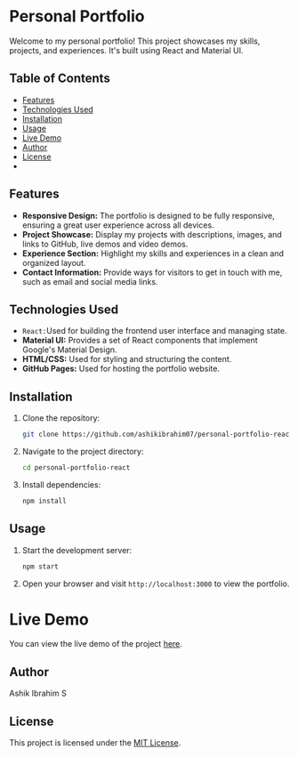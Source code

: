 # Personal Portfolio

Welcome to my personal portfolio! This project showcases my skills, projects, and experiences. It's built using React and Material UI.

## Table of Contents

- [Features](#features)
- [Technologies Used](#technologies-used)
- [Installation](#installation)
- [Usage](#usage)
- [Live Demo](#live-demo)
- [Author](#author)
- [License](#license)
- 
## Features

- **Responsive Design:** The portfolio is designed to be fully responsive, ensuring a great user experience across all devices.
- **Project Showcase:** Display my projects with descriptions, images, and links to GitHub, live demos and video demos.
- **Experience Section:** Highlight my skills and experiences in a clean and organized layout.
- **Contact Information:** Provide ways for visitors to get in touch with me, such as email and social media links.

## Technologies Used

- `React:`Used for building the frontend user interface and managing state.
- **Material UI:** Provides a set of React components that implement Google's Material Design.
- **HTML/CSS:** Used for styling and structuring the content.
- **GitHub Pages:** Used for hosting the portfolio website.

## Installation

1. Clone the repository:

   ```bash
   git clone https://github.com/ashikibrahim07/personal-portfolio-react.git
   ```

2. Navigate to the project directory:

   ```bash
   cd personal-portfolio-react
   ```

3. Install dependencies:

   ```bash
   npm install
   ```

## Usage

1. Start the development server:

   ```bash
   npm start
   ```

2. Open your browser and visit `http://localhost:3000` to view the portfolio.

# Live Demo

You can view the live demo of the project [here](https://ashikibrahim07.github.io/personal-portfolio-react/).


## Author

Ashik Ibrahim S

## License

This project is licensed under the [MIT License](LICENSE).
